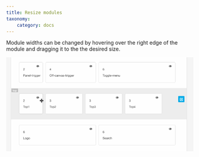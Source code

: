 ```yaml
---
title: Resize modules
taxonomy:
    category: docs
---
```



Module widths can be changed by hovering over the right edge of the module and dragging it to the the desired size.

![Resize Modules](resize-modules.gif)